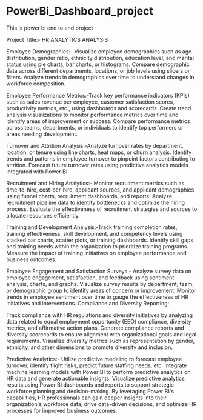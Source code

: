 # PowerBi_Dashboard_project
This is power bi end to end project

Project Title:- HR ANALYTICS ANALYSIS

Employee Demographics:- Visualize employee demographics such as age distribution, gender ratio, ethnicity distribution, education level, and marital status using pie charts, bar charts, or histograms.
Compare demographic data across different departments, locations, or job levels using slicers or filters.
Analyze trends in demographics over time to understand changes in workforce composition.

Employee Performance Metrics:-Track key performance indicators (KPIs) such as sales revenue per employee, customer satisfaction scores, productivity metrics, etc., using dashboards and scorecards.
Create trend analysis visualizations to monitor performance metrics over time and identify areas of improvement or success.
Compare performance metrics across teams, departments, or individuals to identify top performers or areas needing development.

Turnover and Attrition Analysis:-Analyze turnover rates by department, location, or tenure using line charts, heat maps, or churn analysis.
Identify trends and patterns in employee turnover to pinpoint factors contributing to attrition.
Forecast future turnover rates using predictive analytics models integrated with Power BI.

Recruitment and Hiring Analytics:- Monitor recruitment metrics such as time-to-hire, cost-per-hire, applicant sources, and applicant demographics using funnel charts, recruitment dashboards, and reports.
Analyze recruitment pipeline data to identify bottlenecks and optimize the hiring process.
Evaluate the effectiveness of recruitment strategies and sources to allocate resources efficiently.

Training and Development Analysis:-Track training completion rates, training effectiveness, skill development, and competency levels using stacked bar charts, scatter plots, or training dashboards.
Identify skill gaps and training needs within the organization to prioritize training programs.
Measure the impact of training initiatives on employee performance and business outcomes.

Employee Engagement and Satisfaction Surveys:- Analyze survey data on employee engagement, satisfaction, and feedback using sentiment analysis, charts, and graphs.
Visualize survey results by department, team, or demographic group to identify areas of concern or improvement.
Monitor trends in employee sentiment over time to gauge the effectiveness of HR initiatives and interventions.
Compliance and Diversity Reporting:

Track compliance with HR regulations and diversity initiatives by analyzing data related to equal employment opportunity (EEO) compliance, diversity metrics, and affirmative action plans.
Generate compliance reports and diversity scorecards to ensure alignment with organizational goals and legal requirements.
Visualize diversity metrics such as representation by gender, ethnicity, and other dimensions to promote diversity and inclusion.

Predictive Analytics:- Utilize predictive modeling to forecast employee turnover, identify flight risks, predict future staffing needs, etc.
Integrate machine learning models with Power BI to perform predictive analytics on HR data and generate actionable insights.
Visualize predictive analytics results using Power BI dashboards and reports to support strategic workforce planning and decision-making.
By leveraging Power BI's capabilities, HR professionals can gain deeper insights into their organization's workforce data, drive data-driven decisions, and optimize HR processes for improved business outcomes.
